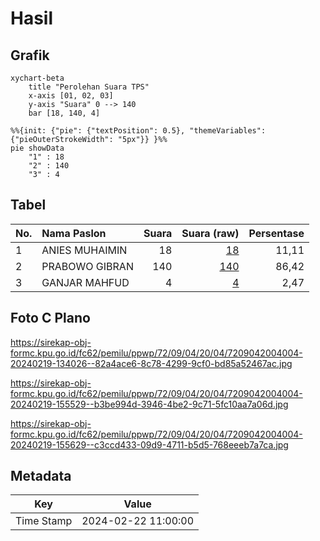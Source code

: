 # Hasil

## Grafik

```mermaid
xychart-beta
    title "Perolehan Suara TPS"
    x-axis [01, 02, 03]
    y-axis "Suara" 0 --> 140
    bar [18, 140, 4]
```

```mermaid
%%{init: {"pie": {"textPosition": 0.5}, "themeVariables": {"pieOuterStrokeWidth": "5px"}} }%%
pie showData
    "1" : 18
    "2" : 140
    "3" : 4
```

## Tabel

| No. | Nama Paslon    | Suara | Suara (raw) | Persentase |
|:--- |:-------------- | -----:| -----------:| ----------:|
| 1   | ANIES MUHAIMIN | 18    | [18][p-1]   | 11,11      |
| 2   | PRABOWO GIBRAN | 140   | [140][p-2]  | 86,42      |
| 3   | GANJAR MAHFUD  | 4     | [4][p-3]    | 2,47       |


[p-1]: https://github.com/gigit-pemilu/pemilu-2024-72-sulawesi-tengah/blob/main/pilpres/hitung-suara/sub/72-sulawesi-tengah/sub/09-tojo-una-una/sub/04-ampana-tete/sub/2004-uebone/sub/004-tps/sub/paslon-1.txt
[p-2]: https://github.com/gigit-pemilu/pemilu-2024-72-sulawesi-tengah/blob/main/pilpres/hitung-suara/sub/72-sulawesi-tengah/sub/09-tojo-una-una/sub/04-ampana-tete/sub/2004-uebone/sub/004-tps/sub/paslon-2.txt
[p-3]: https://github.com/gigit-pemilu/pemilu-2024-72-sulawesi-tengah/blob/main/pilpres/hitung-suara/sub/72-sulawesi-tengah/sub/09-tojo-una-una/sub/04-ampana-tete/sub/2004-uebone/sub/004-tps/sub/paslon-3.txt

## Foto C Plano

https://sirekap-obj-formc.kpu.go.id/fc62/pemilu/ppwp/72/09/04/20/04/7209042004004-20240219-134026--82a4ace6-8c78-4299-9cf0-bd85a52467ac.jpg

https://sirekap-obj-formc.kpu.go.id/fc62/pemilu/ppwp/72/09/04/20/04/7209042004004-20240219-155529--b3be994d-3946-4be2-9c71-5fc10aa7a06d.jpg

https://sirekap-obj-formc.kpu.go.id/fc62/pemilu/ppwp/72/09/04/20/04/7209042004004-20240219-155629--c3ccd433-09d9-4711-b5d5-768eeeb7a7ca.jpg


## Metadata

| Key        | Value               |
| ---------- | ------------------- |
| Time Stamp | 2024-02-22 11:00:00 |



